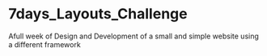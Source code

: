 # 7days_Layouts_Challenge
Afull week of Design and Development of a small and simple website using a different framework 
